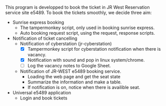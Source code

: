 This program is developped to book the ticket in JR West Reservation service site e5489.
To book the tickets smoothly, we decide three aim:
- Sunrise express booking
  - The tampermonkey script, only used in booking sunrise express.
  - Auto booking request script, using the request, response scripts.
- Notification of ticket cancelling
  - Notification of cyberstation (jr-cyberstation)
    - [x] Tampermonkey script for cyberstation notification when there is vacancy.
    - [x] Notification with sound and pop in linux system/chrome.
    - [ ] Log the vacancy notes to Google Sheet.
  - Notification of JR-WEST e5489 booking service.
    - Loading the web page and get the seat state
    - Summarize the information and make a table.
    - If notification is on, notice when there is availible seat.
- Universal e5489 application
  - Login and book tickets

